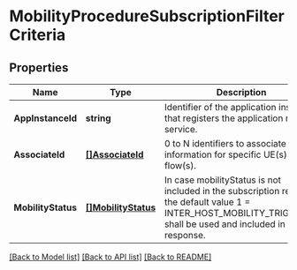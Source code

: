 # MobilityProcedureSubscriptionFilterCriteria

## Properties
Name | Type | Description | Notes
------------ | ------------- | ------------- | -------------
**AppInstanceId** | **string** | Identifier of the application instance that registers the application mobility service. | [optional] [default to null]
**AssociateId** | [**[]AssociateId**](AssociateId.md) | 0 to N identifiers to associate the information for specific UE(s) and flow(s). | [optional] [default to null]
**MobilityStatus** | [**[]MobilityStatus**](MobilityStatus.md) | In case mobilityStatus is not included in the subscription request, the default value 1 &#x3D; INTER_HOST_MOBILITY_TRIGGERED shall be used and included in the response. | [optional] [default to null]

[[Back to Model list]](../README.md#documentation-for-models) [[Back to API list]](../README.md#documentation-for-api-endpoints) [[Back to README]](../README.md)


